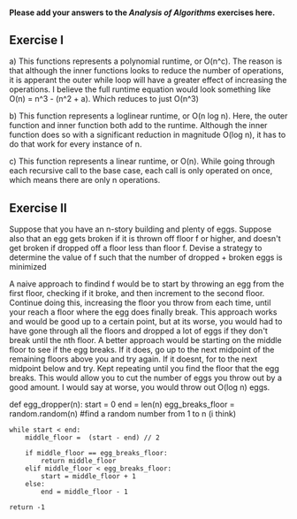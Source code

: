 #### Please add your answers to the ***Analysis of  Algorithms*** exercises here.

## Exercise I

a)
This functions represents a polynomial runtime, or O(n^c). The reason is that although the inner functions looks to reduce the number of operations, it is apperant the outer while loop will have a greater effect of increasing the operations. I believe the full runtime equation would look something like O(n) = n^3 - (n^2 + a). Which reduces to just O(n^3)

b)
This function represents a loglinear runtime, or O(n log n). Here, the outer function and inner function both add to the runtime. Although the inner function does so with a significant reduction in magnitude O(log n), it has to do that work for every instance of n.  

c)
This function represents a linear runtime, or O(n). While going through each recursive call to the base case, each call is only operated on once, which means there are only n operations. 


## Exercise II
Suppose that you have an n-story building and plenty of eggs. Suppose also that an egg gets broken if it is thrown off floor f or higher, and doesn't get broken if dropped off a floor less than floor f. Devise a strategy to determine the value of f such that the number of dropped + broken eggs is minimized

A naive approach to findind f would be to start by throwing an egg from the first floor, checking if it broke, and then increment to the second floor. Continue doing this, increasing the floor you throw from each time, until your reach a floor where the egg does finally break. This approach works and would be good up to a certain point, but at its worse, you would had to have gone through all the floors and dropped a lot of eggs if they don't break until the nth floor. A better approach would be starting on the middle floor to see if the egg breaks. If it does, go up to the next midpoint of the remaining floors above you and try again. If it doesnt, for to the next midpoint below and try. Kept repeating until you find the floor that the egg breaks. This would allow you to cut the number of eggs you throw out by a good amount. I would say at worse, you would throw out O(log n) eggs. 


def egg_dropper(n):
    start = 0
    end = len(n)
    egg_breaks_floor = random.random(n) #find a random number from 1 to n (i think)

    while start < end:
        middle_floor =  (start - end) // 2

        if middle_floor == egg_breaks_floor:
            return middle_floor
        elif middle_floor < egg_breaks_floor:
            start = middle_floor + 1
        else:
            end = middle_floor - 1
    
    return -1

